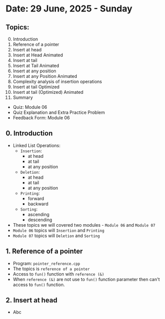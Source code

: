 # Date: 29 June, 2025 - Sunday

## Topics:
0. Introduction
1. Reference of a pointer
2. Insert at head
3. Insert at Head Animated
4. Insert at tail
5. Insert at Tail Animated
6. Insert at any position
7. Insert at any Position Animated
8. Complexity analysis of insertion operations
9. Insert at tail Optimized
10. Insert at tail (Optimized) Animated
11. Summary
- Quiz: Module 06
- Quiz Explanation and Extra Practice Problem
- Feedback Form: Module 06

## 0. Introduction
- Linked List Operations:
    - `Insertion`:
        - at head
        - at tail
        - at any position
    - `Deletion`:
        - at head
        - at tail
        - at any position
    - `Printing`:
        - forward
        - backward
    - `Sorting`:
        - ascending
        - descending
- These topics we will covered two modules - `Module 06` and `Module 07`
- `Module 06` topics will `Insertion` and `Printing`
- `Module 07` topics will `Deletion` and `Sorting`

## 1. Reference of a pointer
- Program: `pointer_reference.cpp`
- The topics is `reference of a pointer`
- Access to `fun()` function with `reference (&)`
- When `reference (&)` are not use to `fun()` function parameter then can't access to `fun()` function.

## 2. Insert at head
- Abc
